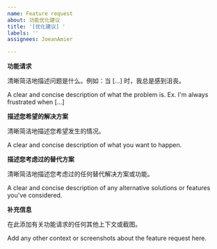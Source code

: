 ```yaml
---
name: Feature request
about: 功能优化建议
title: '[优化建议] '
labels: ''
assignees: JoeanAmier

---
```


**功能请求**

清晰简洁地描述问题是什么。例如：当 [...] 时，我总是感到沮丧。

A clear and concise description of what the problem is. Ex. I'm always frustrated when [...]

**描述您希望的解决方案**

清晰简洁地描述您希望发生的情况。

A clear and concise description of what you want to happen.

**描述您考虑过的替代方案**

清晰简洁地描述您考虑过的任何替代解决方案或功能。

A clear and concise description of any alternative solutions or features you've considered.

**补充信息**

在此添加有关功能请求的任何其他上下文或截图。

Add any other context or screenshots about the feature request here.
